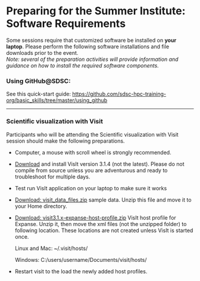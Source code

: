 # Preparing for the Summer Institute: Software Requirements
Some sessions require that customized software be installed on **your laptop**. Please perform the following software installations and file downloads prior to the event. <br/> *Note: several of the preparation activities will provide information and guidance on how to install the required software components.*

### Using GitHub@SDSC:<a name="github"></a>

See this quick-start guide: https://github.com/sdsc-hpc-training-org/basic_skills/tree/master/using_github

<hr>

### Scientific visualization with Visit <a name="visit"></a>

Participants who will be attending the Scientific visualization with Visit session should make the following preparations.

* Computer, a mouse with scroll wheel is strongly recommended.

* [Download](https://visit-dav.github.io/visit-website/releases-as-tables/) and install VisIt version 3.1.4 (not the latest). Please do not compile from source unless you are adventurous and ready to troubleshoot for multiple days.
   
* Test run VisIt application on your laptop to make sure it works


* [Download: visit_data_files.zip](http://users.sdsc.edu/~amit/scivis-tutorial/visit_data_files.zip) sample data. Unzip this file and move it to your Home directory.

* [Download: visit3.1.x-expanse-host-profile.zip](http://users.sdsc.edu/~amit/scivis-tutorial/visit3.1.x-expanse-host-profile.zip) VisIt host profile for Expanse.
   Unzip it, then move the xml files (not the unzipped folder) to following location. These locations are not created unless VisIt is started once.

   Linux and Mac: ~/.visit/hosts/ 

   Windows: C:/users/username/Documents/visit/hosts/

* Restart visit to the load the newly added host profiles.
